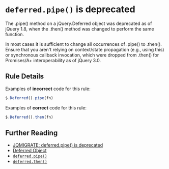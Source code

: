 # `deferred.pipe()` is deprecated

The .pipe() method on a jQuery.Deferred object was deprecated as of jQuery 1.8,
when the .then() method was changed to perform the same function.

In most cases it is sufficient to change all occurrences of .pipe() to .then().
Ensure that you aren't relying on context/state propagation (e.g., using this) or synchronous callback invocation, which were dropped from .then() for Promises/A+ interoperability as of jQuery 3.0.

## Rule Details

Examples of **incorrect** code for this rule:

```js
$.Deferred().pipe(fn)
```

Examples of **correct** code for this rule:

```js
$.Deferred().then(fn)
```

## Further Reading

- [JQMIGRATE: deferred.pipe() is deprecated](https://github.com/jquery/jquery-migrate/blob/1.x-stable/warnings.md#jqmigrate-deferredpipe-is-deprecated)
- [Deferred Object](https://api.jquery.com/category/deferred-object/)
- [`deferred.pipe()`](https://api.jquery.com/deferred.pipe/)
- [`deferred.then()`](https://api.jquery.com/deferred.then/)
